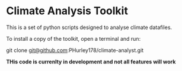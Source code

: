 # Climate Analysis Toolkit

This is a set of python scripts designed to analyse climate datafiles.

To install a copy of the toolkit, open a terminal and run:

git clone git@github.com:PHurley178/climate-analyst.git


**THis code is currenlty in development and not all features will work**
